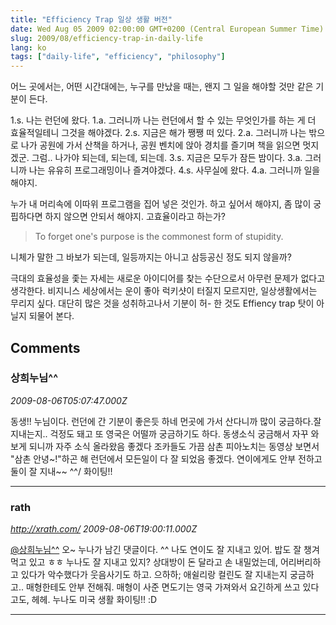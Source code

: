 ```yaml
---
title: "Efficiency Trap 일상 생활 버전"
date: Wed Aug 05 2009 02:00:00 GMT+0200 (Central European Summer Time)
slug: 2009/08/efficiency-trap-in-daily-life
lang: ko
tags: ["daily-life", "efficiency", "philosophy"]
---
```


어느 곳에서는, 어떤 시간대에는, 누구를 만났을 때는, 왠지 그 일을 해야할 것만 같은 기분이 든다.

1.s. 나는 런던에 왔다.
1.a. 그러니까 나는 런던에서 할 수 있는 무엇인가를 하는 게 더 효율적일테니 그것을 해야겠다.
2.s. 지금은 해가 쨍쨍 떠 있다.
2.a. 그러니까 나는 밖으로 나가 공원에 가서 산책을 하거나, 공원 벤치에 앉아 경치를 즐기며 책을 읽으면 멋지겠군. 그럼.. 나가야 되는데, 되는데, 되는데.
3.s. 지금은 모두가 잠든 밤이다.
3.a. 그러니까 나는 유유히 프로그래밍이나 즐겨야겠다.
4.s. 사무실에 왔다.
4.a. 그러니까 일을 해야지.

누가 내 머리속에 이따위 프로그램을 집어 넣은 것인가. 하고 싶어서 해야지, 좀 많이 궁핍하다면 하지 않으면 안되서 해야지. 고효율이라고 하는가?

> To forget one's purpose is the commonest form of stupidity.

니체가 말한 그 바보가 되는데, 일등까지는 아니고 삼등공신 정도 되지 않을까?

극대의 효율성을 좇는 자세는 새로운 아이디어를 찾는 수단으로서 아무런 문제가 없다고 생각한다. 비지니스 세상에서는 운이 좋아 럭키샷이 터질지 모르지만, 일상생활에서는 무리지 싶다. 대단히 많은 것을 성취하고나서 기분이 허- 한 것도 Effiency trap 탓이 아닐지 되물어 본다.

## Comments

### 상희누님^^
*2009-08-06T05:07:47.000Z*

동생!! 누님이다. 런던에 간 기분이 좋은듯 하네
먼곳에 가서 산다니까 많이 궁금하다.잘 지내는지.. 걱정도 돼고
또 영국은 어떨까 궁금하기도 하다.
동생소식 궁금해서 자꾸 와보게 되니까 자주 소식 올라왔음 좋겠다
조카들도 가끔 삼촌 피아노치는 동영상 보면서 "삼촌 안녕~!"하곤 해
런던에서 모든일이 다 잘 되었음 좋겠다. 연이에게도 안부 전하고
둘이 잘 지내~~  \^^/  화이팅!!

---

### rath
*http://xrath.com/*
*2009-08-06T19:00:11.000Z*

[@상희누님^^](#comment-9469)
오~ 누나가 남긴 댓글이다. ^^ 나도 연이도 잘 지내고 있어. 밥도 잘 챙겨먹고 있고 ㅎㅎ 누나도 잘 지내고 있지?
상대방이 돈 달라고 손 내밀었는데, 어리버리하고 있다가 악수했다가 웃음사기도 하고. 으하하;
애쉴리랑 컬린도 잘 지내는지 궁금하고.. 매형한테도 안부 전해줘. 매형이 사준 면도기는 영국 가져와서 요긴하게 쓰고 있다고도, 헤헤.
누나도 미국 생활 화이팅!! :D

---
